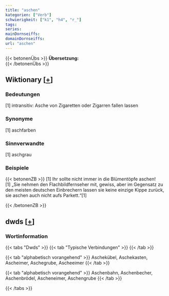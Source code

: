 ```yaml
---
title: "aschen"
kategorien: ["Verb"]
schwierigkeit: ["k1", "h4", "r_"]
tags:
series:
mainDornseiffs:
domainDornseiffs:
url: "aschen"
---
```


{{< betonenÜbs >}}
**Übersetzung:**  
{{< /betonenÜbs >}}

## Wiktionary [[+](https://de.wiktionary.org/wiki/aschen)]

### Bedeutungen
[1] intransitiv: Asche von Zigaretten oder Zigarren fallen lassen  

### Synonyme
[1] aschfarben  

### Sinnverwandte
[1] aschgrau  

### Beispiele
{{< betonenZB >}}
[1] Ihr sollte nicht immer in die Blümentöpfe aschen!  
[1] „Sie nehmen den Flachbildfernseher mit, gewiss, aber im Gegensatz zu den meisten deutschen Einbrechern lassen sie keine einzige Kippe zurück, sie aschen auch nicht aufs Parkett.“[1]  

{{< /betonenZB >}}


## dwds [[+](https://www.dwds.de/wb/aschen)]

### Wortinformation
{{< tabs "Dwds" >}}
{{< tab "Typische Verbindungen" >}}
{{< /tab >}}

{{< tab "alphabetisch vorangehend" >}}
Aschekübel, Aschekasten, Ascheimer, Aschegrube, Ascheeimer
{{< /tab >}}

{{< tab "alphabetisch vorangehend" >}}
Aschenbahn, Aschenbecher, Aschenbrödel, Ascheneimer, Aschengrube
{{< /tab >}}

{{< /tabs >}}

